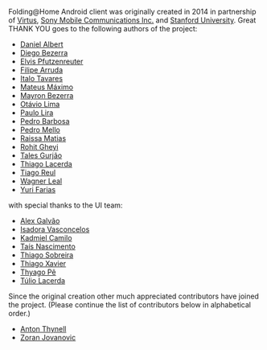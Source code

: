 Folding@Home Android client was originally created in 2014 in partnership of [Virtus](http://virtus.ufcg.edu.br/),
[Sony Mobile Communications Inc.](http://blogs.sonymobile.com/2015/01/12/while-you-sleep-your-phone-could-be-curing-alzheimers-disease/) and
[Stanford University](http://folding.stanford.edu/). Great THANK YOU goes to the following authors of the project:

* [Daniel Albert](https://github.com/daniribalbert)
* [Diego Bezerra](https://github.com/diegodobelo)
* [Elvis Pfutzenreuter](https://github.com/elvis-epx)
* [Filipe Arruda](https://www.linkedin.com/in/filipe-henrique-ba443034)
* [Italo Tavares](https://github.com/italotm)
* [Mateus Máximo](mailto:mateus@virtus.ufcg.edu.br)
* [Mayron Bezerra](https://github.com/mayroncb)
* [Otávio Lima](https://github.com/otaviolima)
* [Paulo Lira](https://github.com/paulolira)
* [Pedro Barbosa](mailto:pedroyossis@gmail.com)
* [Pedro Mello](https://github.com/pedroadmn)
* [Raissa Matias](https://github.com/raissamds)
* [Rohit Gheyi](mailto:rohit@dsc.ufcg.edu.br)
* [Tales Gurjão](https://github.com/talesgurjao)
* [Thiago Lacerda](https://www.linkedin.com/in/thlacerda)
* [Tiago Reul](https://github.com/reul)
* [Wagner Leal](https://github.com/wagnerlcta)
* [Yuri Farias](https://github.com/yurifariasg)

with special thanks to the UI team:

* [Alex Galvão](https://www.linkedin.com/in/alexgalvaodemelo)
* [Isadora Vasconcelos](https://www.linkedin.com/in/isadoravasconcelos)
* [Kadmiel Camilo](https://www.linkedin.com/in/kadu-camilo)
* [Taís Nascimento](https://www.linkedin.com/in/taisnascimento)
* [Thiago Sobreira](https://www.linkedin.com/in/thiagosobreira)
* [Thiago Xavier](https://www.linkedin.com/in/thiago-xavier-a5537036/)
* [Thyago Pê](https://www.linkedin.com/in/thyagomlp)
* [Túlio Lacerda](https://www.linkedin.com/in/tuliohrl)

Since the original creation other much appreciated contributors have joined the project.
(Please continue the list of contributors below in alphabetical order.)

* [Anton Thynell](thynell@stanford.edu)
* [Zoran Jovanovic](zoran.jovanovic@sony.com)

